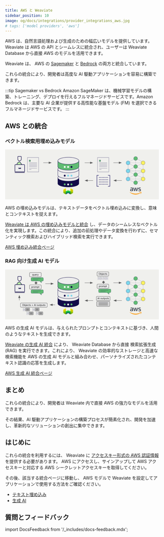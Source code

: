 ```yaml
---
title: AWS と Weaviate
sidebar_position: 10
image: og/docs/integrations/provider_integrations_aws.jpg
# tags: ['model providers', 'aws']
---
```


<!-- Note: for images, use https://docs.google.com/presentation/d/15opIcJuaIjEEcs_1Zm8B6pccox2p7_MHSjCnRv4dPfU/edit?usp=sharing -->

 AWS は、自然言語処理および生成のための幅広いモデルを提供しています。 Weaviate は AWS の API とシームレスに統合され、ユーザーは Weaviate Database から直接 AWS のモデルを活用できます。

 Weaviate は、 AWS の [Sagemaker](https://aws.amazon.com/sagemaker/) と [Bedrock](https://aws.amazon.com/bedrock/) の両方と統合しています。

 これらの統合により、開発者は高度な AI 駆動アプリケーションを容易に構築できます。

:::tip Sagemaker vs Bedrock
Amazon SageMaker は、機械学習モデルの構築、トレーニング、デプロイを行えるフルマネージドサービスです。Amazon Bedrock は、主要な AI 企業が提供する高性能な基盤モデル (FM) を選択できるフルマネージドサービスです。
:::

## AWS との統合

### ベクトル検索用埋め込みモデル

![埋め込み統合のイラスト](../_includes/integration_aws_embedding.png)

 AWS の埋め込みモデルは、テキストデータをベクトル埋め込みに変換し、意味とコンテキストを捉えます。

 [Weaviate は AWS の埋め込みモデルと統合](./embeddings.md) し、データのシームレスなベクトル化を実現します。この統合により、追加の前処理やデータ変換を行わずに、セマンティック検索およびハイブリッド検索を実行できます。

[AWS 埋め込み統合ページ](./embeddings.md)

### RAG 向け生成 AI モデル

![シングルプロンプト RAG 統合は検索結果ごとに個別の出力を生成します](../_includes/integration_aws_rag_single.png)

 AWS の生成 AI モデルは、与えられたプロンプトとコンテキストに基づき、人間のようなテキストを生成できます。

 [Weaviate の生成 AI 統合](./generative.md) により、 Weaviate Database から直接 検索拡張生成 (RAG) を実行できます。これにより、 Weaviate の効率的なストレージと高速な検索機能を AWS の生成 AI モデルと組み合わせ、パーソナライズされたコンテキスト認識の応答を生成します。

[AWS 生成 AI 統合ページ](./generative.md)

## まとめ

これらの統合により、開発者は Weaviate 内で直接 AWS の強力なモデルを活用できます。

その結果、AI 駆動アプリケーションの構築プロセスが簡素化され、開発を加速し、革新的なソリューションの創出に集中できます。

## はじめに

これらの統合を利用するには、 Weaviate に [アクセスキー形式の AWS 認証情報](https://docs.aws.amazon.com/IAM/latest/UserGuide/id_credentials_access-keys.html) を提供する必要があります。 AWS にアクセスし、サインアップして AWS アクセスキーと対応する AWS シークレットアクセスキーを取得してください。

その後、該当する統合ページに移動し、 AWS モデルで Weaviate を設定してアプリケーションで使用する方法をご確認ください。

- [テキスト埋め込み](./embeddings.md)
- [生成 AI](./generative.md)

## 質問とフィードバック

import DocsFeedback from '/_includes/docs-feedback.mdx';

<DocsFeedback/>

